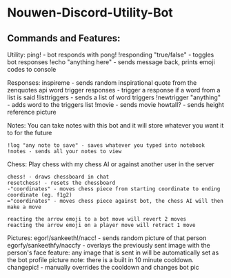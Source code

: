 # Nouwen-Discord-Utility-Bot

## Commands and Features:

 Utility:
    ping! - bot responds with pong!
    !responding "true/false" - toggles bot responses
    !echo "anything here" - sends message back, prints emoji codes to console
  
  Responses:
    inspireme - sends random inspirational quote from the zenquotes api
    word trigger responses - trigger a response if a word from a list is said 
    !listtriggers - sends a list of word triggers
    !newtrigger "anything" - adds word to the triggers list
    !movie - sends movie
    howtall? - sends height reference picture
    
  Notes:
    You can take notes with this bot and it will store whatever you want it to for the future
    
    !log "any note to save" - saves whatever you typed into notebook
    !notes - sends all your notes to view
    
  Chess:
    Play chess with my chess AI or against another user in the server
    
    chess! - draws chessboard in chat
    resetchess! - resets the chessboard
    -"coordinates" - moves chess piece from starting coordinate to ending coordinate (eg. f1g2)
    ="coordinates" - moves chess piece against bot, the chess AI will then make a move
    
    reacting the arrow emoji to a bot move will revert 2 moves
    reacting the arrow emoji on a player move will retract 1 move
    
  Pictures:
    egor!/sankeeth!/nacc! - sends random picture of that person
    egorfy/sankeethfy/naccfy - overlays the previously sent image with the person's face
    feature: any image that is sent in will be automatically set as the bot profile picture
    note: there is a built in 10 minute cooldown.
    changepic! - manually overrides the cooldown and changes bot pic
